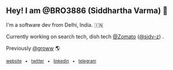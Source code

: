 ## Hey! I am @BRO3886 (Siddhartha Varma) 👋 

I'm a software dev from Delhi, India. 🇮🇳

Currently working on search tech, dish tech [@Zomato](https://github.com/Zomato) ([@sidv-z](github.com/sidv-z)) . 

Previously [@groww](https://github.com/Groww) 🌎

<sub>[website](https://sidv.dev/) &nbsp; • &nbsp; [twitter](https://twitter.com/sidposting) &nbsp; • &nbsp; [linkedin](https://www.linkedin.com/in/siddharthav22/) &nbsp; • &nbsp; [telegram](https://t.me/vaerma)</sub>
